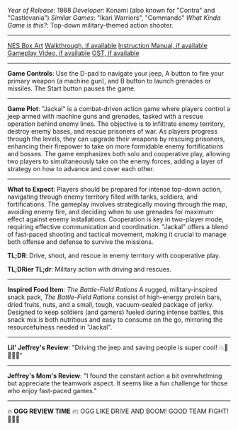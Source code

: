 *Year of Release*: 1988
*Developer*: Konami (also known for "Contra" and "Castlevania")
*Similar Games*: "Ikari Warriors", "Commando"
*What Kinda Game is this?*: Top-down military-themed action shooter.

---
[NES Box Art](https://www.google.com/search?tbm=isch&q=NES+Box+Art+Jackal) 
[Walkthrough, if available](https://www.google.com/search?q=Walkthrough+NES+Jackal)
[Instruction Manual, if available](https://www.google.com/search?q=NES+Instruction+Manual+Jackal)
[Gameplay Video, if available](https://www.youtube.com/results?search_query=gameplay+NES+Jackal) 
[OST, if available](https://www.youtube.com/results?search_query=NES+Jackal+OST)

- - -
**Game Controls**:
Use the D-pad to navigate your jeep, A button to fire your primary weapon (a machine gun), and B button to launch grenades or missiles. The Start button pauses the game.

- - -
**Game Plot**: 
"Jackal" is a combat-driven action game where players control a jeep armed with machine guns and grenades, tasked with a rescue operation behind enemy lines. The objective is to infiltrate enemy territory, destroy enemy bases, and rescue prisoners of war. As players progress through the levels, they can upgrade their weapons by rescuing prisoners, enhancing their firepower to take on more formidable enemy fortifications and bosses. The game emphasizes both solo and cooperative play, allowing two players to simultaneously take on the enemy forces, adding a layer of strategy on how to advance and cover each other.

- - -
**What to Expect**: 
Players should be prepared for intense top-down action, navigating through enemy territory filled with tanks, soldiers, and fortifications. The gameplay involves strategically moving through the map, avoiding enemy fire, and deciding when to use grenades for maximum effect against enemy installations. Cooperation is key in two-player mode, requiring effective communication and coordination. "Jackal" offers a blend of fast-paced shooting and tactical movement, making it crucial to manage both offense and defense to survive the missions.

**TL;DR**:
Drive, shoot, and rescue in enemy territory with cooperative play.

**TL;DRier TL;dr**: 
Military action with driving and rescues.

---
**Inspired Food Item**: *The Battle-Field Rations*
A rugged, military-inspired snack pack, *The Battle-Field Rations* consist of high-energy protein bars, dried fruits, nuts, and a small, tough, vacuum-sealed package of jerky. Designed to keep soldiers (and gamers) fueled during intense battles, this snack mix is both nutritious and easy to consume on the go, mirroring the resourcefulness needed in "Jackal".

---
**Lil' Jeffrey's Review**: "Driving the jeep and saving people is super cool! 💥🚙👨‍👩‍👦"

---
**Jeffrey's Mom's Review**: "I found the constant action a bit overwhelming but appreciate the teamwork aspect. It seems like a fun challenge for those who enjoy fast-paced games."

---
🔥 **OGG REVIEW TIME** 🔥: OGG LIKE DRIVE AND BOOM! GOOD TEAM FIGHT! 🚙💥👊